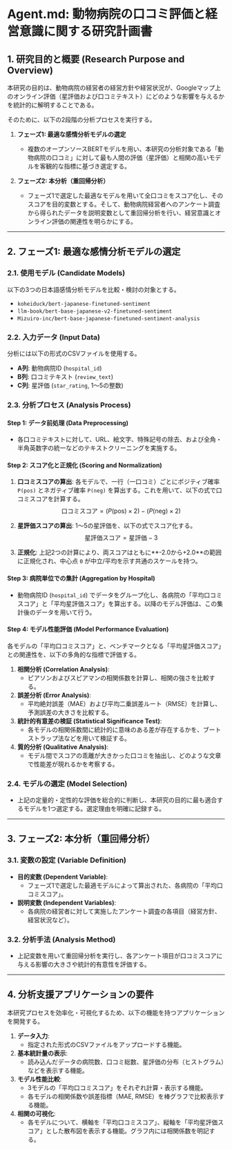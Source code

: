 # Agent.md: 動物病院の口コミ評価と経営意識に関する研究計画書

## 1. 研究目的と概要 (Research Purpose and Overview)

本研究の目的は、動物病院の経営者の経営方針や経営状況が、Googleマップ上のオンライン評価（星評価および口コミテキスト）にどのような影響を与えるかを統計的に解明することである。

そのために、以下の2段階の分析プロセスを実行する。

1.  **フェーズ1: 最適な感情分析モデルの選定**
    * 複数のオープンソースBERTモデルを用い、本研究の分析対象である「動物病院の口コミ」に対して最も人間の評価（星評価）と相関の高いモデルを客観的な指標に基づき選定する。

2.  **フェーズ2: 本分析（重回帰分析）**
    * フェーズ1で選定した最適なモデルを用いて全口コミをスコア化し、そのスコアを目的変数とする。そして、動物病院経営者へのアンケート調査から得られたデータを説明変数として重回帰分析を行い、経営意識とオンライン評価の関連性を明らかにする。

---

## 2. フェーズ1: 最適な感情分析モデルの選定

### 2.1. 使用モデル (Candidate Models)

以下の3つの日本語感情分析モデルを比較・検討の対象とする。

* `koheiduck/bert-japanese-finetuned-sentiment`
* `llm-book/bert-base-japanese-v2-finetuned-sentiment`
* `Mizuiro-inc/bert-base-japanese-finetuned-sentiment-analysis`

### 2.2. 入力データ (Input Data)

分析には以下の形式のCSVファイルを使用する。

* **A列**: 動物病院ID (`hospital_id`)
* **B列**: 口コミテキスト (`review_text`)
* **C列**: 星評価 (`star_rating`, 1〜5の整数)

### 2.3. 分析プロセス (Analysis Process)

#### Step 1: データ前処理 (Data Preprocessing)

* 各口コミテキストに対して、URL、絵文字、特殊記号の除去、および全角・半角英数字の統一などのテキストクリーニングを実施する。

#### Step 2: スコア化と正規化 (Scoring and Normalization)

1.  **口コミスコアの算出**:
    各モデルで、一行（一口コミ）ごとにポジティブ確率 `P(pos)` とネガティブ確率 `P(neg)` を算出する。これを用いて、以下の式で口コミスコアを計算する。
    $$
    \text{口コミスコア} = (P(\text{pos}) \times 2) - (P(\text{neg}) \times 2)
    $$

2.  **星評価スコアの算出**:
    1〜5の星評価を、以下の式でスコア化する。
    $$
    \text{星評価スコア} = \text{星評価} - 3
    $$

3.  **正規化**:
    上記2つの計算により、両スコアはともに**-2.0から+2.0**の範囲に正規化され、中心点 `0` が中立/平均を示す共通のスケールを持つ。

#### Step 3: 病院単位での集計 (Aggregation by Hospital)

* 動物病院ID (`hospital_id`) でデータをグループ化し、各病院の「平均口コミスコア」と「平均星評価スコア」を算出する。以降のモデル評価は、この集計後のデータを用いて行う。

#### Step 4: モデル性能評価 (Model Performance Evaluation)

各モデルの「平均口コミスコア」と、ベンチマークとなる「平均星評価スコア」との関連性を、以下の多角的な指標で評価する。

1.  **相関分析 (Correlation Analysis)**:
    * ピアソンおよびスピアマンの相関係数を計算し、相関の強さを比較する。
2.  **誤差分析 (Error Analysis)**:
    * 平均絶対誤差（MAE）および平均二乗誤差ルート（RMSE）を計算し、予測誤差の大きさを比較する。
3.  **統計的有意差の検証 (Statistical Significance Test)**:
    * 各モデルの相関係数間に統計的に意味のある差が存在するかを、ブートストラップ法などを用いて検証する。
4.  **質的分析 (Qualitative Analysis)**:
    * モデル間でスコアの乖離が大きかった口コミを抽出し、どのような文章で性能差が現れるかを考察する。

### 2.4. モデルの選定 (Model Selection)

* 上記の定量的・定性的な評価を総合的に判断し、本研究の目的に最も適合するモデルを1つ選定する。選定理由を明確に記録する。

---

## 3. フェーズ2: 本分析（重回帰分析）

### 3.1. 変数の設定 (Variable Definition)

* **目的変数 (Dependent Variable)**:
    * フェーズ1で選定した最適モデルによって算出された、各病院の「平均口コミスコア」。
* **説明変数 (Independent Variables)**:
    * 各病院の経営者に対して実施したアンケート調査の各項目（経営方針、経営状況など）。

### 3.2. 分析手法 (Analysis Method)

* 上記変数を用いて重回帰分析を実行し、各アンケート項目が口コミスコアに与える影響の大きさや統計的有意性を評価する。

---

## 4. 分析支援アプリケーションの要件

本研究プロセスを効率化・可視化するため、以下の機能を持つアプリケーションを開発する。

1.  **データ入力**:
    * 指定された形式のCSVファイルをアップロードする機能。
2.  **基本統計量の表示**:
    * 読み込んだデータの病院数、口コミ総数、星評価の分布（ヒストグラム）などを表示する機能。
3.  **モデル性能比較**:
    * 3モデルの「平均口コミスコア」をそれぞれ計算・表示する機能。
    * 各モデルの相関係数や誤差指標（MAE, RMSE）を棒グラフで比較表示する機能。
4.  **相関の可視化**:
    * 各モデルについて、横軸を「平均口コミスコア」、縦軸を「平均星評価スコア」とした散布図を表示する機能。グラフ内には相関係数を明記する。